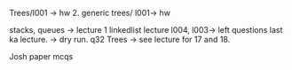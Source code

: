 Trees/l001 -> hw
2. generic trees/ l001-> hw

stacks, queues -> lecture 1 
linkedlist lecture l004, l003-> left questions 
last ka lecture. -> dry run. q32
Trees -> see lecture for 17 and 18.


Josh paper mcqs 